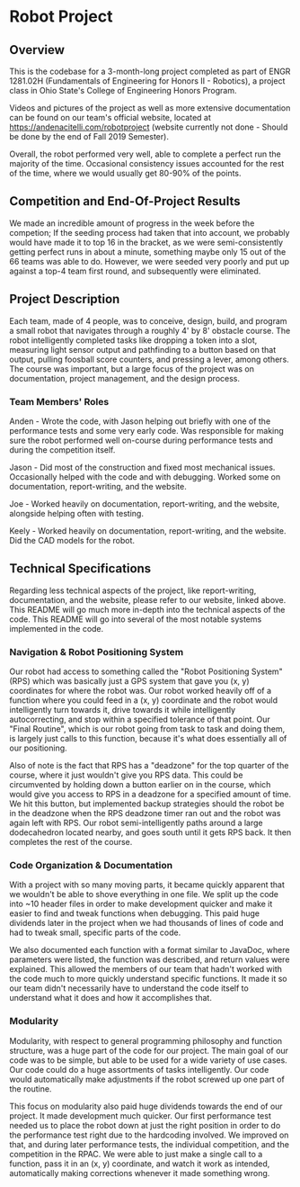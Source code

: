 # Robot Project

## Overview

This is the codebase for a 3-month-long project completed as part of ENGR 1281.02H (Fundamentals of Engineering for Honors II - Robotics), a project class in Ohio State's College of Engineering Honors Program. 

Videos and pictures of the project as well as more extensive documentation can be found on our team's official website, located at https://andenacitelli.com/robotproject (website currently not done - Should be done by the end of Fall 2019 Semester). 

Overall, the robot performed very well, able to complete a perfect run the majority of the time. Occasional consistency issues accounted for the rest of the time, where we would usually get 80-90% of the points. 


## Competition and End-Of-Project Results 

We made an incredible amount of progress in the week before the competion; If the seeding process had taken that into account, we probably would have made it to top 16 in the bracket, as we were semi-consistently getting perfect runs in about a minute, something maybe only 15 out of the 66 teams was able to do. However, we were seeded very poorly and put up against a top-4 team first round, and subsequently were eliminated. 


## Project Description 

Each team, made of 4 people, was to conceive, design, build, and program a small robot that navigates through a roughly 4' by 8' obstacle course. The robot intelligently completed tasks like dropping a token into a slot, measuring light sensor output and pathfinding to a button based on that output, pulling foosball score counters, and pressing a lever, among others. The course was important, but a large focus of the project was on documentation, project management, and the design process.

### Team Members' Roles

Anden - Wrote the code, with Jason helping out briefly with one of the performance tests and some very early code. Was responsible for making sure the robot performed well on-course during performance tests and during the competition itself. 

Jason - Did most of the construction and fixed most mechanical issues. Occasionally helped with the code and with debugging. Worked some on documentation, report-writing, and the website. 

Joe - Worked heavily on documentation, report-writing, and the website, alongside helping often with testing. 

Keely - Worked heavily on documentation, report-writing, and the website. Did the CAD models for the robot. 

## Technical Specifications 

Regarding less technical aspects of the project, like report-writing, documentation, and the website, please refer to our website, linked above. This README will go much more in-depth into the technical aspects of the code. This README will go into several of the most notable systems implemented in the code. 

### Navigation & Robot Positioning System
Our robot had access to something called the "Robot Positioning System" (RPS) which was basically just a GPS system that gave you (x, y) coordinates for where the robot was. Our robot worked heavily off of a function where you could feed in a (x, y) coordinate and the robot would intelligently turn towards it, drive towards it while intelligently autocorrecting, and stop within a specified tolerance of that point. Our "Final Routine", which is our robot going from task to task and doing them, is largely just calls to this function, because it's what does essentially all of our positioning. 

Also of note is the fact that RPS has a "deadzone" for the top quarter of the course, where it just wouldn't give you RPS data. This could be circumvented by holding down a button earlier on in the course, which would give you access to RPS in a deadzone for a specified amount of time. We hit this button, but implemented backup strategies should the robot be in the deadzone when the RPS deadzone timer ran out and the robot was again left with RPS. Our robot semi-intelligently paths around a large dodecahedron located nearby, and goes south until it gets RPS back. It then completes the rest of the course. 

### Code Organization & Documentation

With a project with so many moving parts, it became quickly apparent that we wouldn't be able to shove everything in one file. We split up the code into ~10 header files in order to make development quicker and make it easier to find and tweak functions when debugging. This paid huge dividends later in the project when we had thousands of lines of code and had to tweak small, specific parts of the code. 

We also documented each function with a format similar to JavaDoc, where parameters were listed, the function was described, and return values were explained. This allowed the members of our team that hadn't worked with the code much to more quickly understand specific functions. It made it so our team didn't necessarily have to understand the code itself to understand what it does and how it accomplishes that. 

### Modularity

Modularity, with respect to general programming philosophy and function structure, was a huge part of the code for our project. The main goal of our code was to be simple, but able to be used for a wide variety of use cases. Our code could do a huge assortments of tasks intelligently. Our code would automatically make adjustments if the robot screwed up one part of the routine. 

This focus on modularity also paid huge dividends towards the end of our project. It made development much quicker. Our first performance test needed us to place the robot down at just the right position in order to do the performance test right due to the hardcoding involved. We improved on that, and during later performance tests, the individual competition, and the competition in the RPAC. We were able to just make a single call to a function, pass it in an (x, y) coordinate, and watch it work as intended, automatically making corrections whenever it made something wrong. 

